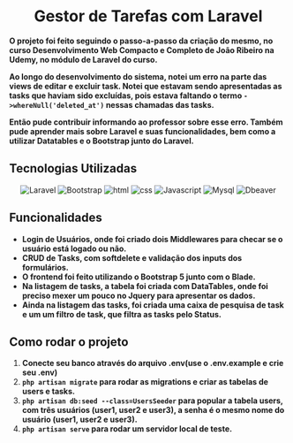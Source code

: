 <div align='center'>

# Gestor de Tarefas com Laravel

</div>

**O projeto foi feito seguindo o passo-a-passo da criação do mesmo, no curso Desenvolvimento Web Compacto e Completo de João Ribeiro na Udemy, no módulo de Laravel do curso.**

**Ao longo do desenvolvimento do sistema, notei um erro na parte das views de editar e excluir task. Notei que estavam sendo apresentadas as tasks que haviam sido excluídas, pois estava faltando o termo `->whereNull('deleted_at')` nessas chamadas das tasks.**

**Então pude contribuir informando ao professor sobre esse erro. Também pude aprender mais sobre Laravel e suas funcionalidades, bem como a utilizar Datatables e o Bootstrap junto do Laravel.**

## Tecnologias Utilizadas

<div align='center'>

![Laravel](https://img.shields.io/badge/Laravel-FF2D20?style=for-the-badge&logo=laravel&logoColor=white) ![Bootstrap](https://img.shields.io/badge/Bootstrap-563D7C?style=for-the-badge&logo=bootstrap&logoColor=white) ![html](https://img.shields.io/badge/HTML5-E34F26?style=for-the-badge&logo=html5&logoColor=white) ![css](https://img.shields.io/badge/CSS3-1572B6?style=for-the-badge&logo=css3&logoColor=white) ![Javascript](https://img.shields.io/badge/JavaScript-323330?style=for-the-badge&logo=javascript&logoColor=F7DF1E) ![Mysql](https://img.shields.io/badge/MySQL-005C84?style=for-the-badge&logo=mysql&logoColor=white) ![Dbeaver](https://img.shields.io/badge/dbeaver-382923?style=for-the-badge&logo=dbeaver&logoColor=white)

</div>

## Funcionalidades

- **Login de Usuários, onde foi criado dois Middlewares para checar se o usuário está logado ou não.**
- **CRUD de Tasks, com softdelete e validação dos inputs dos formulários.**
- **O frontend foi feito utilizando o Bootstrap 5 junto com o Blade.**
- **Na listagem de tasks, a tabela foi criada com DataTables, onde foi preciso mexer um pouco no Jquery para apresentar os dados.**
- **Ainda na listagem das tasks, foi criada uma caixa de pesquisa de task e um um filtro de task, que filtra as tasks pelo Status.**

## Como rodar o projeto

1. **Conecte seu banco através do arquivo .env(use o .env.example e crie seu .env)**
2. **`php artisan migrate` para rodar as migrations e criar as tabelas de users e tasks.**
3. **`php artisan db:seed --class=UsersSeeder` para popular a tabela users, com três usuários (user1, user2 e user3), a senha é o mesmo nome do usuário (user1, user2 e user3).**
4. **`php artisan serve` para rodar um servidor local de teste.**